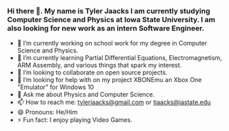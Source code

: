 ### Hi there 👋. My name is Tyler Jaacks I am currently studying Computer Science and Physics at Iowa State University. I am also looking for new work as an intern Software Engineer.
- 🔭 I’m currently working on school work for my degree in Computer Science and Physics.
- 🌱 I’m currently learning Partial Differential Equations, Electromagnetism, ARM Assembly, and various things that spark my interest.
- 👯 I’m looking to collaborate on open source projects.
- 🤔 I’m looking for help with on my project XBONEmu an Xbox One "Emulator" for Windows 10
- 💬 Ask me about Physics and Computer Science.
- 📫 How to reach me: tylerjaacks@gmail.com or tjaacks@iastate.edu
- 😄 Pronouns: He/Him
- ⚡ Fun fact: I enjoy playing Video Games.
